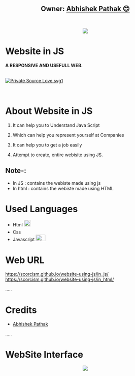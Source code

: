 <h2 align="center"><b>Owner: <a href="https://github.com/scorcism">Abhishek Pathak 😊</a></b></h2>
<br>
<p align="center"><img src="https://www.pngall.com/wp-content/uploads/2016/05/Java-PNG-Picture.png"></a></p> 
</p>
<h1>Website in JS</h1>
<b>A RESPONSIVE AND USEFULL WEB.</b>
<br>
<br>

[![Private Source Love svg1](https://badges.frapsoft.com/os/v1/open-source.png?v=103)]( https://github.com/scorcism/website-using-js)

<br>


# About Website in JS

1. It can help you to Understand Java Script

2. Which can help you represent yourself at Companies 

3. It can help you to get a job easily

4. Attempt to create, entire webisite using JS.


## Note-: 

- In JS : contains the webiste made using js
- In html : contains the webiste made using HTML

# Used Languages
* Html <img src="https://encrypted-tbn0.gstatic.com/images?q=tbn:ANd9GcQpngGRjYX1ca7qAADU3K6eGLj7ShQE3L2otdzfryl_Y9Ht2QRoQKYQbsXd36XIxMbYOw0&usqp=CAU" width="20" height="20">
* Css <img src="https://upload.wikimedia.org/wikipedia/commons/thumb/d/d5/CSS3_logo_and_wordmark.svg/1200px-CSS3_logo_and_wordmark.svg.png" width="15" height="20">
* Javascript <img src="https://1000logos.net/wp-content/uploads/2020/09/JavaScript-Logo.png" width="30" height="20">

# Web URL

https://scorcism.github.io/website-using-js/in_js/
https://scorcism.github.io/website-using-js/in_html/

.....

# Credits 
* [Abhishek Pathak](https://github.com/scorcism)

..... 
# WebSite Interface

<p align="center"><img src="phhh.png"></a></p>

